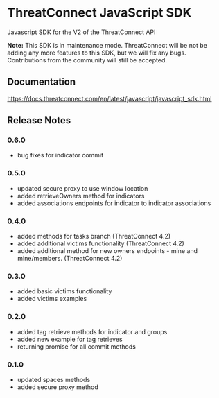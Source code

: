 # ThreatConnect JavaScript SDK
Javascript SDK for the V2 of the ThreatConnect API

**Note:** This SDK is in maintenance mode. ThreatConnect will be not be adding any more features to this SDK, but we will fix any bugs. Contributions from the community will still be accepted.

## Documentation

https://docs.threatconnect.com/en/latest/javascript/javascript_sdk.html

## Release Notes

### 0.6.0
* bug fixes for indicator commit

### 0.5.0
* updated secure proxy to use window location
* added retrieveOwners method for indicators
* added associations endpoints for indicator to indicator associations

### 0.4.0
* added methods for tasks branch (ThreatConnect 4.2)
* added additional victims functionality (ThreatConnect 4.2)
* added additional method for new owners endpoints - mine and mine/members.  (ThreatConnect 4.2)

### 0.3.0
* added basic victims functionality
* added victims examples

### 0.2.0
* added tag retrieve methods for indicator and groups
* added new example for tag retrieves
* returning promise for all commit methods

### 0.1.0
* updated spaces methods
* added secure proxy method
